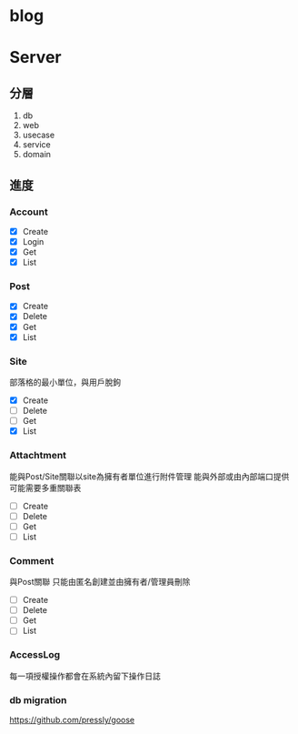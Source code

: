 # blog


# Server

## 分層
1. db
1. web
2. usecase
3. service
4. domain


## 進度
### Account
- [x] Create
- [x] Login
- [x] Get
- [x] List

### Post
- [x] Create
- [x] Delete
- [x] Get
- [x] List

### Site
部落格的最小單位，與用戶脫鉤
- [x] Create
- [ ] Delete
- [ ] Get
- [x] List

### Attachtment
能與Post/Site關聯以site為擁有者單位進行附件管理
能與外部或由內部端口提供
可能需要多重關聯表
- [ ] Create
- [ ] Delete
- [ ] Get
- [ ] List

### Comment
與Post關聯
只能由匿名創建並由擁有者/管理員刪除
- [ ] Create
- [ ] Delete
- [ ] Get
- [ ] List

### AccessLog
每一項授權操作都會在系統內留下操作日誌

### db migration
https://github.com/pressly/goose